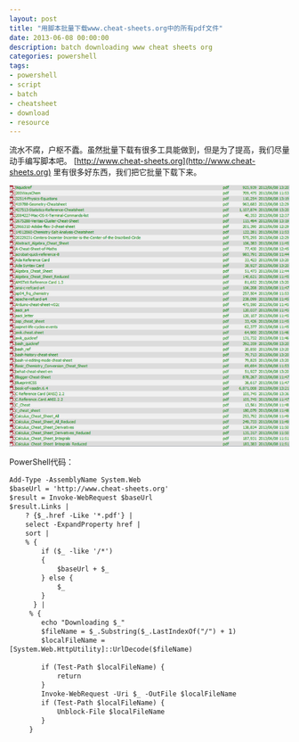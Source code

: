 ```yaml
---
layout: post
title: "用脚本批量下载www.cheat-sheets.org中的所有pdf文件"
date: 2013-06-08 00:00:00
description: batch downloading www cheat sheets org
categories: powershell
tags:
- powershell
- script
- batch
- cheatsheet
- download
- resource
---
```

流水不腐，户枢不蠹。虽然批量下载有很多工具能做到，但是为了提高，我们尽量动手编写脚本吧。
[http://www.cheat-sheets.org](http://www.cheat-sheets.org) 里有很多好东西，我们把它批量下载下来。

![下载的PDF截图](/img/2013-06-08-batch-downloading-www-cheat-sheets-org-001.jpg)

PowerShell代码：

	Add-Type -AssemblyName System.Web
	$baseUrl = 'http://www.cheat-sheets.org'
	$result = Invoke-WebRequest $baseUrl
	$result.Links |
	    ? {$_.href -Like '*.pdf'} |
	    select -ExpandProperty href |
	    sort |
	    % {
	        if ($_ -like '/*')
	        {
	            $baseUrl + $_
	        } else {
	            $_
	        }
	      } |
	     % {
	        echo "Downloading $_"
	        $fileName = $_.Substring($_.LastIndexOf("/") + 1)
	        $localFileName = [System.Web.HttpUtility]::UrlDecode($fileName)

	        if (Test-Path $localFileName) {
	            return
	        }
	        Invoke-WebRequest -Uri $_ -OutFile $localFileName
	        if (Test-Path $localFileName) {
	            Unblock-File $localFileName
	        }
	     }
